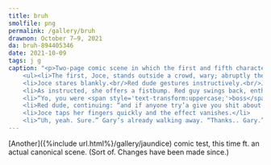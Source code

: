 ```yaml
---
title: bruh
smolfile: png
permalink: /gallery/bruh
drawnon: October 7–9, 2021
da: bruh-894405346
date: 2021-10-09
tags: j g
caption: "<p>Two-page comic scene in which the first and fifth characters interact amicably.</p>
	<ul><li>The first, Joce, stands outside a crowd, wary; abruptly the fifth yells, pushing through, “<span style='text-transform:uppercase;'><b>Hey</b> hey hey, put ’er here!!</span>” He raises his fist.</li>
	<li>Joce stares blankly.<br/>Red dude gestures instructively.<br/>Joce: “<span style='text-transform:uppercase;'>Oh</span> right, yeah, uh—”</li>
	<li>As instructed, she offers a fistbump. Red guy swings back, enthusiastic; “<i>Eyyyyyy</i>”</li>
	<li>“Yo, you were <span style='text-transform:uppercase;'>boss</span> at that challenge. You are welcome <span style='text-transform:uppercase;'>right</span> back to <em>me caysa</em>” (<i>“Casa,”</i> interrupts the sixth, from a distance in the crowd) “any time.” Red dude’s arms are oustretched, welcoming, but the crowd is starting to fade into static.</li>
	<li>Red dude, continuing: “and if anyone try’a give you shit about last night, you just call yer ol’ pal <span style='text-transform:uppercase;'>Gary</span>. Ya goddat?” For unclear reasons he appears to be enveloped by static.</li>
	<li>Joce taps her fingers quickly and the effect vanishes.</li>
	<li>“Uh, yeah. Sure.” Gary’s already walking away. “Thanks.. Gary.”</li></ul>"
---
```

[Another]({%include url.html%}/gallery/jaundice) comic test, this time ft. an actual canonical scene. (Sort of. Changes have been made since.)